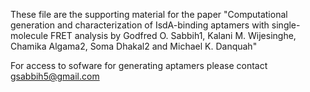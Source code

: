 These file are the supporting material for the paper "Computational generation and characterization of IsdA-binding aptamers with single-molecule FRET analysis by Godfred O. Sabbih1, Kalani M. Wijesinghe, Chamika Algama2, Soma Dhakal2 and Michael K. Danquah"

For access to sofware for generating aptamers please contact gsabbih5@gmail.com



